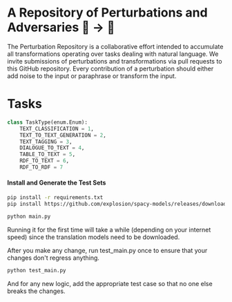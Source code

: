 # A Repository of Perturbations and Adversaries 🦎 → 🐍

The Perturbation Repository is a collaborative effort intended to accumulate all transformations operating over tasks dealing with natural language. We invite submissions of perturbations and transformations via pull requests to this GitHub repository. 
Every contribution of a perturbation should either add noise to the input or paraphrase or transform the input. 

# Tasks
```python
class TaskType(enum.Enum):
    TEXT_CLASSIFICATION = 1,
    TEXT_TO_TEXT_GENERATION = 2,
    TEXT_TAGGING = 3,
    DIALOGUE_TO_TEXT = 4,
    TABLE_TO_TEXT = 5,
    RDF_TO_TEXT = 6,
    RDF_TO_RDF = 7
```

#### Install and Generate the Test Sets
```bash
pip install -r requirements.txt
pip install https://github.com/explosion/spacy-models/releases/download/en_core_web_sm-2.2.0/en_core_web_sm-2.2.0.tar.gz
```

```bash
python main.py
```
Running it for the first time will take a while (depending on your internet speed) since the translation models need to be downloaded.

After you make any change, run test_main.py once to ensure that your changes don't regress anything.

```bash
python test_main.py
```
 
And for any new logic, add the appropriate test case so that no one else breaks the changes. 
